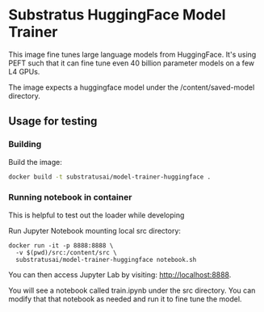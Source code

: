 # Substratus HuggingFace Model Trainer

This image fine tunes large language models from HuggingFace. It's using PEFT
such that it can fine tune even 40 billion parameter models on a few L4 GPUs.

The image expects a huggingface model under the /content/saved-model directory.

## Usage for testing

### Building
Build the image:
```sh
docker build -t substratusai/model-trainer-huggingface .
```

### Running notebook in container
This is helpful to test out the loader while developing

Run Jupyter Notebook mounting local src directory:
```
docker run -it -p 8888:8888 \
  -v $(pwd)/src:/content/src \
  substratusai/model-trainer-huggingface notebook.sh
```

You can then access Jupyter Lab by visiting:
[http://localhost:8888](http://localhost:8888).

You will see a notebook called train.ipynb under the src directory. You can modify that
that notebook as needed and run it to fine tune the model.
